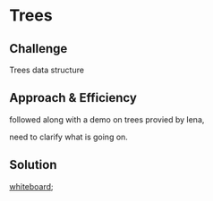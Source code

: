 # Trees

<!-- Short summary or background information -->

## Challenge

Trees data structure

## Approach & Efficiency

followed along with a demo on trees provied by lena,

need to clarify what is going on.

## Solution
<!-- Embedded whiteboard image -->
[whiteboard]('./assets/code-challenge16.png');
